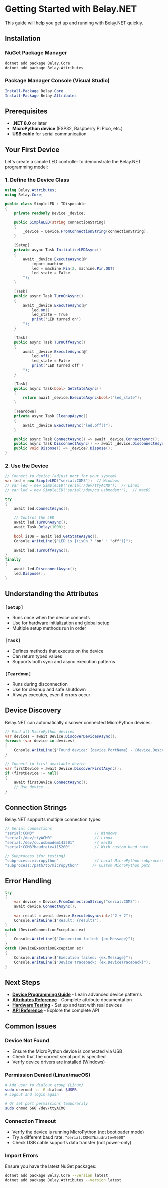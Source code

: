 # Getting Started with Belay.NET

This guide will help you get up and running with Belay.NET quickly.

## Installation

### NuGet Package Manager

```bash
dotnet add package Belay.Core
dotnet add package Belay.Attributes
```

### Package Manager Console (Visual Studio)

```powershell
Install-Package Belay.Core
Install-Package Belay.Attributes
```

## Prerequisites

- **.NET 8.0** or later
- **MicroPython device** (ESP32, Raspberry Pi Pico, etc.)
- **USB cable** for serial communication

## Your First Device

Let's create a simple LED controller to demonstrate the Belay.NET programming model:

### 1. Define the Device Class

```csharp
using Belay.Attributes;
using Belay.Core;

public class SimpleLED : IDisposable
{
    private readonly Device _device;

    public SimpleLED(string connectionString)
    {
        _device = Device.FromConnectionString(connectionString);
    }

    [Setup]
    private async Task InitializeLEDAsync()
    {
        await _device.ExecuteAsync(@"
            import machine
            led = machine.Pin(2, machine.Pin.OUT)
            led_state = False
        ");
    }

    [Task]
    public async Task TurnOnAsync()
    {
        await _device.ExecuteAsync(@"
            led.on()
            led_state = True
            print('LED turned on')
        ");
    }

    [Task] 
    public async Task TurnOffAsync()
    {
        await _device.ExecuteAsync(@"
            led.off()
            led_state = False  
            print('LED turned off')
        ");
    }

    [Task]
    public async Task<bool> GetStateAsync()
    {
        return await _device.ExecuteAsync<bool>("led_state");
    }

    [Teardown]
    private async Task CleanupAsync()
    {
        await _device.ExecuteAsync("led.off()");
    }

    public async Task ConnectAsync() => await _device.ConnectAsync();
    public async Task DisconnectAsync() => await _device.DisconnectAsync();
    public void Dispose() => _device?.Dispose();
}
```

### 2. Use the Device

```csharp
// Connect to device (adjust port for your system)
var led = new SimpleLED("serial:COM3");  // Windows
// var led = new SimpleLED("serial:/dev/ttyACM0");  // Linux  
// var led = new SimpleLED("serial:/dev/cu.usbmodem*");  // macOS

try
{
    await led.ConnectAsync();
    
    // Control the LED
    await led.TurnOnAsync();
    await Task.Delay(1000);
    
    bool isOn = await led.GetStateAsync();
    Console.WriteLine($"LED is {(isOn ? "on" : "off")}");
    
    await led.TurnOffAsync();
}
finally
{
    await led.DisconnectAsync();
    led.Dispose();
}
```

## Understanding the Attributes

### `[Setup]`
- Runs once when the device connects
- Use for hardware initialization and global setup
- Multiple setup methods run in order

### `[Task]`  
- Defines methods that execute on the device
- Can return typed values
- Supports both sync and async execution patterns

### `[Teardown]`
- Runs during disconnection
- Use for cleanup and safe shutdown
- Always executes, even if errors occur

## Device Discovery

Belay.NET can automatically discover connected MicroPython devices:

```csharp
// Find all MicroPython devices
var devices = await Device.DiscoverDevicesAsync();
foreach (var device in devices)
{
    Console.WriteLine($"Found device: {device.PortName} - {device.Description}");
}

// Connect to first available device
var firstDevice = await Device.DiscoverFirstAsync();
if (firstDevice != null)
{
    await firstDevice.ConnectAsync();
    // Use device...
}
```

## Connection Strings

Belay.NET supports multiple connection types:

```csharp
// Serial connections
"serial:COM3"                           // Windows  
"serial:/dev/ttyACM0"                   // Linux
"serial:/dev/cu.usbmodem143201"         // macOS
"serial:COM3?baudrate=115200"           // With custom baud rate

// Subprocess (for testing)
"subprocess:micropython"                // Local MicroPython subprocess
"subprocess:/path/to/micropython"      // Custom MicroPython path
```

## Error Handling

```csharp
try
{
    var device = Device.FromConnectionString("serial:COM3");
    await device.ConnectAsync();
    
    var result = await device.ExecuteAsync<int>("2 + 2");
    Console.WriteLine($"Result: {result}");
}
catch (DeviceConnectionException ex)
{
    Console.WriteLine($"Connection failed: {ex.Message}");
}
catch (DeviceExecutionException ex)
{
    Console.WriteLine($"Execution failed: {ex.Message}");
    Console.WriteLine($"Device traceback: {ex.DeviceTraceback}");
}
```

## Next Steps

- **[Device Programming Guide](device-programming.md)** - Learn advanced device patterns
- **[Attributes Reference](attributes-reference.md)** - Complete attribute documentation  
- **[Hardware Testing](hardware-testing.md)** - Set up and test with real devices
- **[API Reference](../api/)** - Explore the complete API

## Common Issues

### Device Not Found
- Ensure the MicroPython device is connected via USB
- Check that the correct serial port is specified
- Verify device drivers are installed (Windows)

### Permission Denied (Linux/macOS)
```bash
# Add user to dialout group (Linux)
sudo usermod -a -G dialout $USER
# Logout and login again

# Or set port permissions temporarily  
sudo chmod 666 /dev/ttyACM0
```

### Connection Timeout
- Verify the device is running MicroPython (not bootloader mode)
- Try a different baud rate: `"serial:COM3?baudrate=9600"`  
- Check USB cable supports data transfer (not power-only)

### Import Errors
Ensure you have the latest NuGet packages:
```bash
dotnet add package Belay.Core --version latest
dotnet add package Belay.Attributes --version latest
```